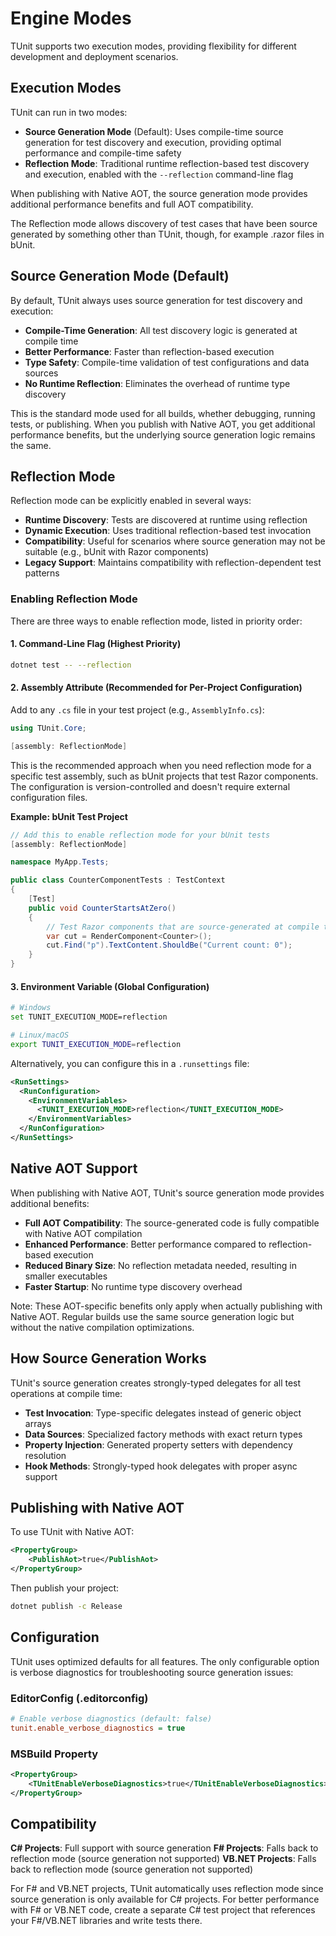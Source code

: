 # Engine Modes

TUnit supports two execution modes, providing flexibility for different development and deployment scenarios.

## Execution Modes

TUnit can run in two modes:

- **Source Generation Mode** (Default): Uses compile-time source generation for test discovery and execution, providing optimal performance and compile-time safety
- **Reflection Mode**: Traditional runtime reflection-based test discovery and execution, enabled with the `--reflection` command-line flag

When publishing with Native AOT, the source generation mode provides additional performance benefits and full AOT compatibility.

The Reflection mode allows discovery of test cases that have been source generated by something other than TUnit, though, for example .razor files in bUnit.

## Source Generation Mode (Default)

By default, TUnit always uses source generation for test discovery and execution:

- **Compile-Time Generation**: All test discovery logic is generated at compile time
- **Better Performance**: Faster than reflection-based execution
- **Type Safety**: Compile-time validation of test configurations and data sources
- **No Runtime Reflection**: Eliminates the overhead of runtime type discovery

This is the standard mode used for all builds, whether debugging, running tests, or publishing. When you publish with Native AOT, you get additional performance benefits, but the underlying source generation logic remains the same.

## Reflection Mode

Reflection mode can be explicitly enabled in several ways:

- **Runtime Discovery**: Tests are discovered at runtime using reflection
- **Dynamic Execution**: Uses traditional reflection-based test invocation
- **Compatibility**: Useful for scenarios where source generation may not be suitable (e.g., bUnit with Razor components)
- **Legacy Support**: Maintains compatibility with reflection-dependent test patterns

### Enabling Reflection Mode

There are three ways to enable reflection mode, listed in priority order:

#### 1. Command-Line Flag (Highest Priority)
```bash
dotnet test -- --reflection
```

#### 2. Assembly Attribute (Recommended for Per-Project Configuration)
Add to any `.cs` file in your test project (e.g., `AssemblyInfo.cs`):
```csharp
using TUnit.Core;

[assembly: ReflectionMode]
```

This is the recommended approach when you need reflection mode for a specific test assembly, such as bUnit projects that test Razor components. The configuration is version-controlled and doesn't require external configuration files.

**Example: bUnit Test Project**
```csharp
// Add this to enable reflection mode for your bUnit tests
[assembly: ReflectionMode]

namespace MyApp.Tests;

public class CounterComponentTests : TestContext
{
    [Test]
    public void CounterStartsAtZero()
    {
        // Test Razor components that are source-generated at compile time
        var cut = RenderComponent<Counter>();
        cut.Find("p").TextContent.ShouldBe("Current count: 0");
    }
}
```

#### 3. Environment Variable (Global Configuration)
```bash
# Windows
set TUNIT_EXECUTION_MODE=reflection

# Linux/macOS
export TUNIT_EXECUTION_MODE=reflection
```

Alternatively, you can configure this in a `.runsettings` file:
```xml
<RunSettings>
  <RunConfiguration>
    <EnvironmentVariables>
      <TUNIT_EXECUTION_MODE>reflection</TUNIT_EXECUTION_MODE>
    </EnvironmentVariables>
  </RunConfiguration>
</RunSettings>
```

## Native AOT Support

When publishing with Native AOT, TUnit's source generation mode provides additional benefits:

- **Full AOT Compatibility**: The source-generated code is fully compatible with Native AOT compilation
- **Enhanced Performance**: Better performance compared to reflection-based execution
- **Reduced Binary Size**: No reflection metadata needed, resulting in smaller executables
- **Faster Startup**: No runtime type discovery overhead

Note: These AOT-specific benefits only apply when actually publishing with Native AOT. Regular builds use the same source generation logic but without the native compilation optimizations.

## How Source Generation Works

TUnit's source generation creates strongly-typed delegates for all test operations at compile time:

- **Test Invocation**: Type-specific delegates instead of generic object arrays
- **Data Sources**: Specialized factory methods with exact return types
- **Property Injection**: Generated property setters with dependency resolution
- **Hook Methods**: Strongly-typed hook delegates with proper async support

## Publishing with Native AOT

To use TUnit with Native AOT:

```xml
<PropertyGroup>
    <PublishAot>true</PublishAot>
</PropertyGroup>
```

Then publish your project:
```bash
dotnet publish -c Release
```

## Configuration

TUnit uses optimized defaults for all features. The only configurable option is verbose diagnostics for troubleshooting source generation issues:

### EditorConfig (.editorconfig)
```ini
# Enable verbose diagnostics (default: false)
tunit.enable_verbose_diagnostics = true
```

### MSBuild Property
```xml
<PropertyGroup>
    <TUnitEnableVerboseDiagnostics>true</TUnitEnableVerboseDiagnostics>
</PropertyGroup>
```

## Compatibility

**C# Projects**: Full support with source generation
**F# Projects**: Falls back to reflection mode (source generation not supported)
**VB.NET Projects**: Falls back to reflection mode (source generation not supported)

For F# and VB.NET projects, TUnit automatically uses reflection mode since source generation is only available for C# projects. For better performance with F# or VB.NET code, create a separate C# test project that references your F#/VB.NET libraries and write tests there.
